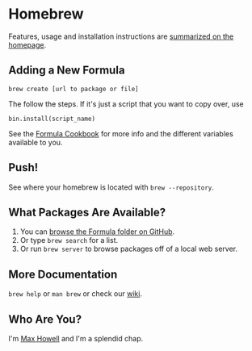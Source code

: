 Homebrew
========
Features, usage and installation instructions are [summarized on the homepage][home].

## Adding a New Formula

	brew create [url to package or file]

The follow the steps. If it's just a script that you want to copy over, use

	bin.install(script_name)

See the [Formula Cookbook](https://github.com/mxcl/homebrew/wiki/Formula-Cookbook) for more info and the different variables available to you.

## Push!

See where your homebrew is located with `brew --repository`.


What Packages Are Available?
----------------------------
1. You can [browse the Formula folder on GitHub][formula].
2. Or type `brew search` for a list.
3. Or run `brew server` to browse packages off of a local web server.

More Documentation
------------------
`brew help` or `man brew` or check our [wiki][].

Who Are You?
------------
I'm [Max Howell][mxcl] and I'm a splendid chap.


[home]:http://mxcl.github.com/homebrew
[wiki]:http://wiki.github.com/mxcl/homebrew
[mxcl]:http://twitter.com/mxcl
[formula]:http://github.com/mxcl/homebrew/tree/master/Library/Formula/

